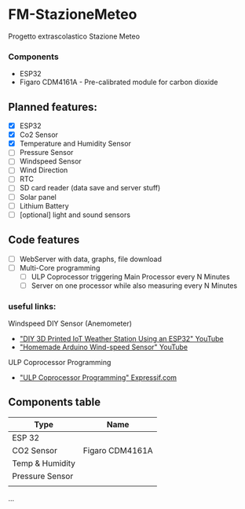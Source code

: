 # FM-StazioneMeteo
 Progetto extrascolastico Stazione Meteo 

### Components
- ESP32
- Figaro CDM4161A - Pre-calibrated module for carbon dioxide 

## Planned features: 
- [x] ESP32
- [x] Co2 Sensor
- [x] Temperature and Humidity Sensor
- [ ] Pressure Sensor
- [ ] Windspeed Sensor
- [ ] Wind Direction
- [ ] RTC
- [ ] SD card reader (data save and server stuff)
- [ ] Solar panel
- [ ] Lithium Battery
- [ ] [optional] light and sound sensors

## Code features
- [ ] WebServer with data, graphs, file download
- [ ] Multi-Core programming
  - [ ] ULP Coprocessor triggering Main Processor every N Minutes
  - [ ] Server on one processor while also measuring every N Minutes

### useful links: 
Windspeed DIY Sensor (Anemometer)
- ["DIY 3D Printed IoT Weather Station Using an ESP32" YouTube](https://www.youtube.com/watch?v=tBGwyXPJZEQ)
- ["Homemade Arduino Wind-speed Sensor" YouTube](https://www.youtube.com/watch?v=_pW03IMpZCo)

ULP Coprocessor Programming
- ["ULP Coprocessor Programming" Expressif.com](https://docs.espressif.com/projects/esp-idf/en/latest/esp32/api-reference/system/ulp.html)


## Components table
|Type|Name|
|----|----|
|ESP 32||
|CO2 Sensor|Figaro CDM4161A|
|Temp & Humidity||
|Pressure Sensor||
|||
...
